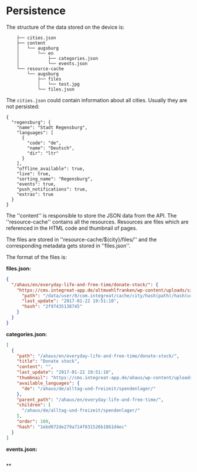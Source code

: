 # Persistence

The structure of the data stored on the device is:

```
    ├── cities.json
    ├── content
    │   └── augsburg
    │       └── en
    │           ├── categories.json
    │           └── events.json
    └── resource-cache
        └── augsburg
            ├── files
            │   └── test.jpg
            └── files.json
```

The `cities.json` could contain information about all cities. Usually they are not persisted:
```
{
  "regensburg": {
    "name": "Stadt Regensburg",
    "languages": [
      {
        "code": "de",
        "name": "Deutsch",
        "dir": "ltr"
      }
    ],
    "offline_available": true,
    "live": true,
    "sorting_name": "Regensburg",
    "events": true,
    "push_notifications": true,
    "extras": true
  }
}
```

The ''content'' is responsible to store the JSON data from the API.
The ''resource-cache'' contains all the resources. Resources are files which are referenced in the HTML code and thumbnail of pages.

The files are stored in ''resource-cache/${city}/files/'' and the corresponding metadata gets stored in ''files.json''.

The format of the files is:

**files.json:**
```json
{
  "/ahaus/en/everyday-life-and-free-time/donate-stock/": {
    "https://cms.integreat-app.de/altmuehlfranken/wp-content/uploads/sites/163/2017/11/calendar159-150x150.png": {
      "path": "/data/user/0/com.integreat/cache/city/hash(path)/hash(url).extension(url)",
      "last_update": "2017-01-22 19:51:10",
      "hash": "2f97435138745"
    }
  }
}
```

**categories.json:**
```json
[
  {
    "path": "/ahaus/en/everyday-life-and-free-time/donate-stock/",
    "title": "Donate stock",
    "content": "",
    "last_update": "2017-01-22 19:51:10",
    "thumbnail": "https://cms.integreat-app.de/ahaus/wp-content/uploads/sites/20/2016/05/truck69b-150x150.png",
    "available_languages": {
      "de": "/ahaus/de/alltag-und-freizeit/spendenlager/"
    },
    "parent_path": "/ahaus/en/everyday-life-and-free-time/",
    "children": [
      "/ahaus/de/alltag-und-freizeit/spendenlager/"
    ],
    "order": 100,
    "hash": "1ebd072de279a714f831526b1861d4ec"
  }
]
```

**events.json:**
```json

```

**
